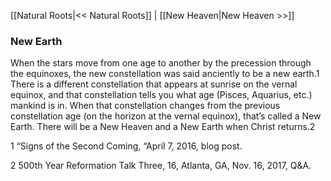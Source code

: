 [[Natural Roots|<< Natural Roots]]  |  [[New Heaven|New Heaven >>]]

### New Earth
When the stars move from one age to another by the precession through the equinoxes, the new constellation was said anciently to be a new earth.1 There is a different constellation that appears at sunrise on the vernal equinox, and that constellation tells you what age (Pisces, Aquarius, etc.) mankind is in. When that constellation changes from the previous constellation age (on the horizon at the vernal equinox), that’s called a New Earth. There will be a New Heaven and a New Earth when Christ returns.2



1 “Signs of the Second Coming, “April 7, 2016, blog post.


2 500th Year Reformation Talk Three, 16, Atlanta, GA, Nov. 16, 2017, Q&A.